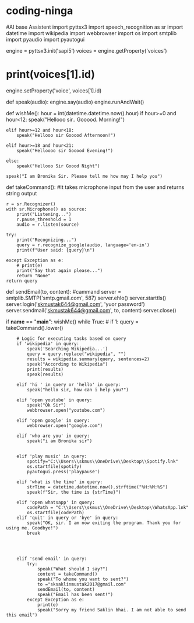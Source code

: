 # coding-ninga
#AI base Assistent
import pyttsx3
import speech_recognition as sr
import datetime
import wikipedia
import webbrowser
import os
import smtplib
import pyaudio
import pyautogui

engine = pyttsx3.init('sapi5')
voices = engine.getProperty('voices')
# print(voices[1].id)
engine.setProperty('voice', voices[1].id)


def speak(audio):
    engine.say(audio)
    engine.runAndWait()


def wishMe():
    hour = int(datetime.datetime.now().hour)
    if hour>=0 and hour<12:
        speak("Hellooo  sir.. Gooood. Morning!")

    elif hour>=12 and hour<18:
        speak("Hellooo sir Gooood Afternoon!")   

    elif hour>=18 and hour<21:
        speak("Helloooo sir Gooood Evening!")

    else: 
        speak("Hellooo Sir Goood Night")

    speak("I am Bronika Sir. Please tell me how may I help you")       

def takeCommand():
    #It takes microphone input from the user and returns string output

    r = sr.Recognizer()
    with sr.Microphone() as source:
        print("Listening...")
        r.pause_threshold = 1
        audio = r.listen(source)

    try:
        print("Recognizing...")    
        query = r.recognize_google(audio, language='en-in')
        print(f"User said: {query}\n")

    except Exception as e:
        # print(e)    
        print("Say that again please...")  
        return "None"
    return query

def sendEmail(to, content): #cammand
    server = smtplib.SMTP('smtp.gmail.com', 587)
    server.ehlo()
    server.starttls()
    server.login('skmustak644@gmail.com', 'yuor password')
    server.sendmail('skmustak644@gmail.com', to, content)
    server.close()

if __name__ == "__main__":
    wishMe()
    while True:
    # if 1:
        query = takeCommand().lower()

        # Logic for executing tasks based on query
        if 'wikipedia' in query:
            speak('Searching Wikipedia...')
            query = query.replace("wikipedia", "")
            results = wikipedia.summary(query, sentences=2)
            speak("According to Wikipedia")
            print(results)
            speak(results)

        elif 'hi ' in query or 'hello' in query:
            speak("hello sir, how can i help you?")
        
        elif 'open youtube' in query:
            speak("Ok Sir")
            webbrowser.open("youtube.com")

        elif 'open google' in query:
            webbrowser.open("google.com")
        
        elif 'who are you' in query:
            speak("i am Bronika sir")


        elif 'play music' in query:
            spotify="C:\\Users\\skmus\\OneDrive\\Desktop\\Spotify.lnk"    
            os.startfile(spotify)
            pyautogui.press('playpause')

        elif 'what is the time' in query:
            strTime = datetime.datetime.now().strftime("%H:%M:%S")    
            speak(f"Sir, the time is {strTime}")

        elif 'open whatsapp' in query:
            codePath = "C:\\Users\\skmus\\OneDrive\\Desktop\\WhatsApp.lnk"
            os.startfile(codePath)
        elif 'quit' in query or 'bye' in query:
            speak("OK, sir. I am now exiting the program. Thank you for using me. Goodbye!")
            break
            



        elif 'send email' in query:
            try:
                speak("What should I say?")
                content = takeCommand()
                speak("To whome you want to sent?")
                to ="sksaklinmustak2017@gmail.com"   
                sendEmail(to, content)
                speak("Email has been sent!")
            except Exception as e:
                print(e)
                speak("Sorry my friend Saklin bhai. I am not able to send this email")



